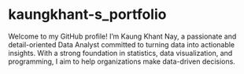 # kaungkhant-s_portfolio
Welcome to my GitHub profile! I’m Kaung Khant Nay, a passionate and detail-oriented Data Analyst committed to turning data into actionable insights. With a strong foundation in statistics, data visualization, and programming, I aim to help organizations make data-driven decisions.

